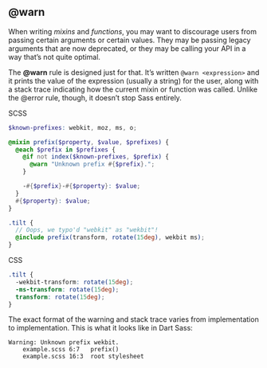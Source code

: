 ## @warn

When writing *mixins* and *functions*, you may want to discourage users from passing certain arguments or certain values. They may be passing legacy arguments that are now deprecated, or they may be calling your API in a way that’s not quite optimal.

The **@warn** rule is designed just for that. It’s written `@warn <expression>` and it prints the value of the expression (usually a string) for the user, along with a stack trace indicating how the current mixin or function was called. Unlike the @error rule, though, it doesn’t stop Sass entirely.


SCSS
```scss
$known-prefixes: webkit, moz, ms, o;

@mixin prefix($property, $value, $prefixes) {
  @each $prefix in $prefixes {
    @if not index($known-prefixes, $prefix) {
      @warn "Unknown prefix #{$prefix}.";
    }

    -#{$prefix}-#{$property}: $value;
  }
  #{$property}: $value;
}

.tilt {
  // Oops, we typo'd "webkit" as "wekbit"!
  @include prefix(transform, rotate(15deg), wekbit ms);
}
```

CSS
```css
.tilt {
  -wekbit-transform: rotate(15deg);
  -ms-transform: rotate(15deg);
  transform: rotate(15deg);
}
```

The exact format of the warning and stack trace varies from implementation to implementation. This is what it looks like in Dart Sass:

```
Warning: Unknown prefix wekbit.
    example.scss 6:7   prefix()
    example.scss 16:3  root stylesheet
```